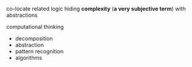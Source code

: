 co-locate related logic
hiding **complexity** (**a very subjective term**) with abstractions


computational thinking
- decomposition
- abstraction
- pattern recognition
- algorithms